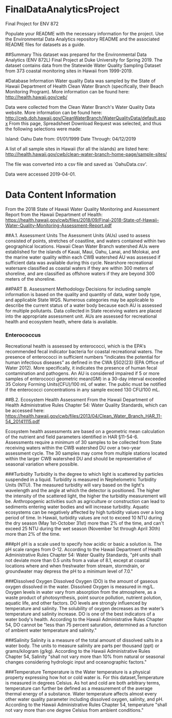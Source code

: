 # FinalDataAnalyticsProject
Final Project for ENV 872 

Populate your README with the necessary information for the project. Use the Environmental Data Analytics repository README and the associated README files for datasets as a guide.

##Summary
This dataset was prepared for the Environmental Data Analytics (ENV 872L) Final Project at Duke University for Spring 2019.
The dataset contains data from the Statewide Water Quality Sampling Dataset from 373 coastal monitoring sites in Hawaii from 1999-2019.

#Database Information
Water quality Data was sampled by the State of Hawaii Department of Health Clean Water Branch (specifically, their Beach Monitoring Program). More information can be found here: 
http://health.hawaii.gov/cwb/


Data were collected from the Clean Water Branch's Water Quality Data website. More information can be found here: http://cwb.doh.hawaii.gov/CleanWaterBranch/WaterQualityData/default.aspx
From this page, Spreadsheet Download Request was selected, and thus the following selections were made: 


Island: Oahu 
Date from: 01/01/1999
Date Through: 04/12/2019


A list of all sample sites in Hawaii (for all the islands) are listed here:
http://health.hawaii.gov/cwb/clean-water-branch-home-page/sample-sites/


The file was converted into a csv file and saved as `OahuData.csv'. 

Data were accessed 2019-04-01.

# Data Content Information
From the 2018 State of Hawaii Water Quality Monitoring and Assessment Report from the Hawaii Department of Health: 
https://health.hawaii.gov/cwb/files/2018/09/Final-2018-State-of-Hawaii-Water-Quality-Monitoring-Assessment-Report.pdf

##A.1. Assessment Units
The Asessment Units (AUs) used to assess consisted of points, stretches of coastline, and waters contained within two geographical locations. Hawaii Clean Water Branch watershed AUs were established for the islands of Kauai, Maui, Oahu, Lanai, and Molokai, and the marine water quality within each
CWB watershed AU was assessed if sufficient data was available during this cycle. Nearshore recreational watersare classified as coastal waters if they are within 300 meters of shoreline, and are classified as offshore waters if they are beyond 300 meters of the shoreline. 

##PART B. Assessment Methodology
Decisions for including sample information is based on the quality and quantity of data, water body type, and applicable State WQS. Numerous categories may be applicable to describe the current status of a water body because each AU is assessed for multiple pollutants. Data collected in State receiving waters are placed into the appropriate assessment unit.  AUs are assessed for recreational health and ecosystem heath, where data is available. 

### Enterococcus
Recreational health is assessed by enterococci, which is the EPA's recommended fecal indicator bacteria for coastal recreational waters. The presence of enterococci in sufficient numbers “indicates the potential for human infectious diseases” as defined in the CWA §502(23) (EPA Office of Water 2012). More specifically, it indicates the presence of human fecal contamination and pathogens. An AU is considered impaired if 5 or more samples of enterococci geometric mean(GM) in a 30-day interval exceeded 35 Colony Forming Units(CFU)/100 mL of water. The public must be notified if the enterococci concentrations in any sample exceed 130 CFU/100 mL. 

##B.2. Ecosystem Health Assessment
From the Hawaii Department of Health Administrative Rules Chapter 54: Water Quality Standards, which can be accessed here:
https://health.hawaii.gov/cwb/files/2013/04/Clean_Water_Branch_HAR_11-54_20141115.pdf

Ecosystem health assessments are based on a geometric mean calculation of the nutrient and
field parameters identified in HAR §11-54-6. Assessments require a minimum of 30 samples to be collected from State receiving waters within the CWB watershed DU over a two-year assessment cycle. The 30 samples may come from multiple stations located within the larger CWB watershed DU and should be representative of seasonal variation where possible. 

###Turbidity
Turbidity is the degree to which light is scattered by particles suspended in a liquid. Turbidity is measured in Nephelometric Turbidity Units (NTU). The measured turbidity will vary based on the light's wavelength and the angle at which the detector is positioned. The higher the intensity of the scattered light, the higher the turbidity measurement will be. Anthropogenic activities such as agriculture or construction can lead to sediments entering water bodies and will increase turbidity. Aquatic ecosystems can be negatively affected by high turbidity values over a long period of time. In Hawaii, turbidity values are not to exceed 10 NTU during the dry season (May 1st-October 31st) more than 2% of the time, and can't exceed 25 NTU during the wet season (November 1st through April 30th) more than 2% of the time. 


###pH
pH is a scale used to specify how acidic or basic a solution is. The pH scale ranges from 0-12.  According to the Hawaii Department of Health Administrative Rules Chapter 54: Water Quality Standards, "pH units shall not deviate more than 0.5 units from a value of 8.1, except at coastal locations where and when freshwater from stream, stormdrain, or groundwater may depress the pH to a minimum level of 7.0."


###Dissolved Oxygen
Dissolved Oxygen (DO) is the amount of gaseous oxygen dissolved in the water. Dissolved Oxygen is measured in mg/L. Oxygen levels in water vary from absorption from the atmosphere, as a waste product of photosynthesis, point source pollution, nutrient polution, aquatic life, and other factors. DO levels are strongly influenced by temperature and salinity. The solubility of oxygen decreases as the water’s temperature and salinity increase. DO is one of the best indicators of a water body's health.   According to the Hawaii Administrative Rules Chapter 54, DO cannot be "less than 75 percent saturation, determined as a function of ambient water temperature and salinity."

###Salinity
Salinity is a measure of the total amount of dissolved salts in a water body. The units to measure salinity are parts per thousand (ppt) or grams/kilogram (g/kg). According to the Hawaii Administrative Rules Chapter 54, Salinity "shall not vary more than 10% from natural or seasonal changes considering hydrologic input and oceanographic factors." 

###Temperature
Temperature is the Water temperature is a physical property expressing how hot or cold water is. For this dataset,Temperature is measured in degrees Celsius.  As hot and cold are both arbitrary terms, temperature can further be defined as a measurement of the average thermal energy of a substance. Water temperature affects almost every other water quality parameter including dissolved oxygen, salinity, and pH.  According to the Hawaii Administrative Rules Chapter 54, temperature "shall not vary more than one degree Celsius from ambient conditions."
